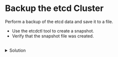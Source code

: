 # Backup the etcd Cluster

Perform a backup of the etcd data and save it to a file.

- Use the etcdctl tool to create a snapshot.
- Verify that the snapshot file was created.

<br>
<details><summary>Solution</summary>
<br>

```bash
ETCDCTL_API=3 etcdctl --endpoints=https://127.0.0.1:2379 --cacert=/etc/kubernetes/pki/etcd/ca.crt \
--cert=/etc/kubernetes/pki/etcd/server.crt --key=/etc/kubernetes/pki/etcd/server.key snapshot save /tmp/etcd-backup.db

ls -l /tmp/etcd-backup.db

```{{exec}}

Expected Output: The file /tmp/etcd-backup.db should exist and contain the etcd snapshot.

</details>

